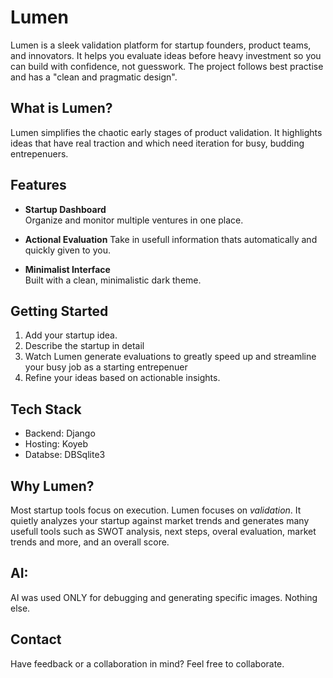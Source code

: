 # Lumen

Lumen is a sleek validation platform for startup founders, product teams, and innovators. It helps you evaluate ideas before heavy investment so you can build with confidence, not guesswork. The project follows best practise and has a "clean and pragmatic design".

##  What is Lumen?

Lumen simplifies the chaotic early stages of product validation. It highlights ideas that have real traction and which need iteration for busy, budding entrepenuers.

##  Features

- **Startup Dashboard**  
  Organize and monitor multiple ventures in one place.

- **Actional Evaluation**
  Take in usefull information thats automatically and quickly given to you.

- **Minimalist Interface**  
  Built with a clean, minimalistic dark theme.

##  Getting Started

1. Add your startup idea.
2. Describe the startup in detail
3. Watch Lumen generate evaluations to greatly speed up and streamline your busy job as a starting entrepenuer
4. Refine your ideas based on actionable insights.

##  Tech Stack

- Backend: Django  
- Hosting: Koyeb  
- Databse: DBSqlite3
  
##  Why Lumen?

Most startup tools focus on execution. Lumen focuses on *validation*. It quietly analyzes your startup against market trends and generates many usefull tools such as SWOT
analysis, next steps, overal evaluation, market trends and more, and an overall score.

## AI:

AI was used ONLY for debugging and generating specific images. Nothing else.

##  Contact

Have feedback or a collaboration in mind? Feel free to collaborate.
